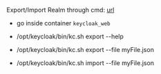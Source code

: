 Export/Import Realm through cmd:
[url]( https://www.keycloak.org/server/importExport)

- go inside container `keycloak_web` 
- /opt/keycloak/bin/kc.sh export --help
- /opt/keycloak/bin/kc.sh export --file myFile.json

- /opt/keycloak/bin/kc.sh import --file myFile.json